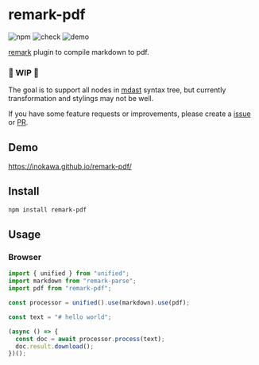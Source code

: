 # remark-pdf

![npm](https://img.shields.io/npm/v/remark-pdf) ![check](https://github.com/inokawa/remark-pdf/workflows/check/badge.svg) ![demo](https://github.com/inokawa/remark-pdf/workflows/demo/badge.svg)

[remark](https://github.com/remarkjs/remark) plugin to compile markdown to pdf.

### 🚧 WIP 🚧

The goal is to support all nodes in [mdast](https://github.com/syntax-tree/mdast) syntax tree, but currently transformation and stylings may not be well.

If you have some feature requests or improvements, please create a [issue](https://github.com/inokawa/remark-pdf/issues) or [PR](https://github.com/inokawa/remark-pdf/pulls).

## Demo

https://inokawa.github.io/remark-pdf/

## Install

```sh
npm install remark-pdf
```

## Usage

### Browser

```javascript
import { unified } from "unified";
import markdown from "remark-parse";
import pdf from "remark-pdf";

const processor = unified().use(markdown).use(pdf);

const text = "# hello world";

(async () => {
  const doc = await processor.process(text);
  doc.result.download();
})();
```

